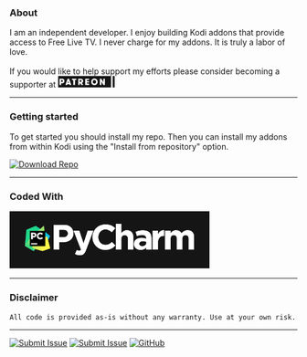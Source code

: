 ### About

I am an independent developer. I enjoy building Kodi addons that provide access to Free Live TV. I never charge for my addons. It is truly a labor of love. 
<br /><br />
If you would like to help support my efforts please consider becoming a supporter at [![Patreon](./assets/images/support_me_on_patreon.png)](https://www.patreon.com/bozodev?fan_landing=true)


---


### Getting started

To get started you should install my repo. Then you can install my addons from within Kodi using the "Install from repository" option. 

[![Download Repo](https://img.shields.io/badge/Download-Repo-blue.svg?style=for-the-badge)](https://github.com/mhancoc7/kodi-addons/raw/master/_repo/repository.mhancoc7.public/repository.mhancoc7.public-0.1.4.zip)


---


### Coded With
[![PyCharm](./assets/images/pycharm-300.png)](https://www.jetbrains.com/?from=KodiAddons)

---



### Disclaimer

```
All code is provided as-is without any warranty. Use at your own risk.
```

---


[![Submit Issue](https://img.shields.io/badge/Submit-Issue-red.svg?style=for-the-badge)](https://github.com/mhancoc7/kodi-addons/issues/new/choose)  [![Submit Issue](https://img.shields.io/badge/DMCA-Policy-lightgrey.svg?style=for-the-badge)](https://github.com/mhancoc7/kodi-addons/issues/new?assignees=&labels=&template=dmca.md&title=)  [![GitHub](https://img.shields.io/github/license/mhancoc7/kodi-addons.svg?color=green&style=for-the-badge)](https://github.com/mhancoc7/kodi-addons/blob/master/LICENSE.md)  
